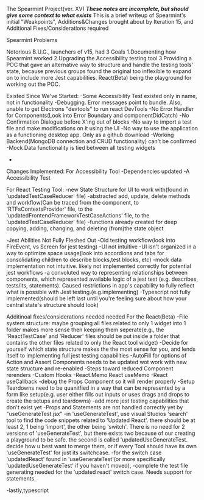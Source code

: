 The Spearmint Project(ver. XV)
**_These notes are incomplete, but should give some context to what exists_**
This is a brief writeup of Spearmint's initial "Weakpoints", Additions&Changes brought about by Iteration 15, and Additional Fixes/Considerations required

Spearmint Problems

Notorious B.U.G., launchers of v15, had 3 Goals
1.Documenting how Spearmint worked
2.Upgrading the Accessibility testing tool
3.Providing a POC that gave an alternative way to structure and handle the testing tools' state, because previous groups found the original too inflexible to expand on to include more Jest capabilities. React(Beta) being the playground for working out
the POC.

Existed Since We've Started:
-Some Accessibility Test existed only in name, not in functionality
-Debugging. Error messages point to bundle. Also, unable to get Electrons "devtools" to
run react DevTools
-No Error Handler for Components(Look into Error Boundary and componentDidCatch)
-No Confirmation Dialogue before X'ing out of blocks
-No way to import a test file and make modifications on it using the UI
-No way to use the application as a functioning desktop app. Only as a github download
-Working Backend(MongoDB connection and CRUD functionality) can't be confirmed
-Mock Data functionality is tied between all testing widgets

-

Changes Implemented:
For Accessibility Tool
-Dependencies updated
-A Accessibility Test

For React Testing Tool:
-new State Structure for UI to work with(found in 'updatedTestCaseReducer' file)
-abstracted add, update, delete methods and workflow(Can be traced from the component, to 'RTFsContextsProvider' file, to the
'updatedFrontendFrameworkTestCaseActions' file, to the 'updatedTestCaseReducer' file)
-functions already created for deep copying, adding, changing, and deleting (from)the state object

-Jest Abilities Not Fully Fleshed Out
-Old testing workflow(look into FireEvent, vs Screen for jest testing)
-UI not intuitive
-UI isn't organized in a way to optimize space usage(look into accordions and tabs for consolidating children to describe blocks,test blocks, etc)
-mock data implementation not intuitive. likely not implemented correctly for potential jest workflows
-a convoluted way to representing relationships between components, which represented available logic of a jest test (e.g. describes, tests/its, statements). Caused restrictions in app's capability to fully reflect what is possible with Jest testing.(e.g.implementing)
-Typescript not fully implemented(should be left last until you're feeling sure about how your central state's structure
should look)

Additinoal fixes/considerations needed needed
For the React(Beta)
-File system structure: maybe grouping all files related to only 1 widget into 1 folder makes more sense then keeping them seperate(e.g., the 'ReactTestCase' and 'Reducer' files should be put inside a folder that contains the other files related to only the React tool widget)
-Decide for yourself which state structure makes the the most sense for you, and lends itself to implementing full jest testing capabilities
-AutoFill for options of Action and Assert Components needs to be updated wot work with
new state structure and re-enabled
-Steps toward reduced Component rerenders
-Custom Hooks
-React.Memo
React useMemo
-React useCallback
-debug the Props Component so it will render properly
-Setup Teardowns need to be quanitfied in a way that can be represented
by a form like setup(e.g. user either fills out inputs or uses drags and drops
to create the setups and teardowns)
-add more jest testing capabilities that don't exist yet
-Props and Statements are not handled correctly yet by "useGenerateTest.jsx"
-in 'useGenerateTest', use visual Studios 'search' tool to find the code snippets related to 'Updated React'. there should be at least 2, 1 being 'import', the other being 'switch'. There is no need for 2 versions of 'useGenerateTest', but there exists two because of our creating a playground to be safe. the second is called 'updatedUseGenerateTest. decide how u best want to merge them, or if every Tool should have its own 'useGenerateTest' for just its switchcase.
-for the switch case 'updatedReact' found in 'useGenerateTest'(or more specifically 'updatedUseGenerateTest' if you haven't moved),
-complete the test file generating needed for the 'updated react' switch case. Needs support for statements.

-lastly,typescript
